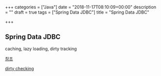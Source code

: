 +++
categories = ["Java"]
date = "2018-11-17T08:10:09+00:00"
description = ""
draft = true
tags = ["Spring Data JDBC"]
title = "Spring Data JDBC"

+++
## Spring Data JDBC

caching, lazy loading, dirty tracking

[참조](https://spring.io/blog/2018/09/17/introducing-spring-data-jdbc)

[dirty checking](https://vladmihalcea.com/the-anatomy-of-hibernate-dirty-checking/)